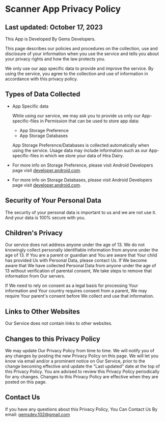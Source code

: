 # Scanner App Privacy Policy

## Last updated: October 17, 2023

This App is Developed By Gems Developers.

This page describes our policies and procedures on the collection, use and disclosure of your information when you use the service and tells you about your privacy rights and how the law protects you.

We only use our app specific data to provide and improve the service. By using the service, you agree to the collection and use of information in accordance with this privacy policy.

## Types of Data Collected

- App Specific data

  While using our service, we may ask you to provide us only our App-specific-files in Permission that can be used to store app data:
  - App Storage Preference
  - App Storage Databases

  App Storage Preference/Databases is collected automatically when using the service. Usage data may include information such as our App-specific-files in which we store your data of Hira Dairy. 

- For more info on Storage Preference, please visit Android Developers page visit [developer.android.com](developer.android.com). 
- For more info on Storage Databases, please visit Android Developers page visit [developer.android.com](developer.android.com).

## Security of Your Personal Data

The security of your personal data is important to us and we are not use it. And your data is 100% secure with you.

## Children's Privacy

Our service does not address anyone under the age of 13. We do not knowingly collect personally identifiable information from anyone under the age of 13. If You are a parent or guardian and You are aware that Your child has provided Us with Personal Data, please contact Us. If We become aware that We have collected Personal Data from anyone under the age of 13 without verification of parental consent, We take steps to remove that information from Our servers.

If We need to rely on consent as a legal basis for processing Your information and Your country requires consent from a parent, We may require Your parent's consent before We collect and use that information.

## Links to Other Websites

Our Service does not contain links to other websites.

## Changes to this Privacy Policy

We may update Our Privacy Policy from time to time. We will notify you of any changes by posting the new Privacy Policy on this page. We will let you know via email and/or a prominent notice on Our Service, prior to the change becoming effective and update the "Last updated" date at the top of this Privacy Policy. You are advised to review this Privacy Policy periodically for any changes. Changes to this Privacy Policy are effective when they are posted on this page.

## Contact Us

If you have any questions about this Privacy Policy, You Can Contact Us By email: [gemsdev.102@gmail.com](gemsdev.102@gmail.com)
